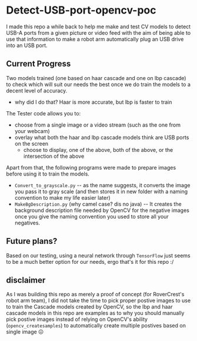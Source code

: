 # Detect-USB-port-opencv-poc
I made this repo a while back to help me make and test CV models to detect USB-A ports from a given picture or video feed with the aim of being able to use that information to make a robot arm automatically plug an USB drive into an USB port.


## Current Progress
Two models trained (one based on haar cascade and one on lbp cascade) to check which will suit our needs the best once we do train the models to a decent level of accuracy.
  - why did I do that? Haar is more accurate, but lbp is faster to train

The Tester code allows you to:
- choose from a single image or a video stream (such as the one from your webcam)
- overlay what both the haar and lbp cascade models think are USB ports on the screen
  - choose to display, one of the above, both of the above, or the intersection of the above

Apart from that, the following programs were made to prepare images before using it to train the models.
- `Convert_to_grayscale.py` -- as the name suggests, it converts the image you pass it to gray scale (and then stores it in new folder with a naming convention to make my life easier later)
- `MakeBgDescription.py` (why camel case? dis no java) -- It creates the background description file needed by OpenCV for the negative images once you give the naming convention you used to store all your negatives.

## Future plans?
Based on our testing, using a neural network through `TensorFlow` just seems to be a much better option for our needs, ergo that's it for this repo :/ 

## disclaimer
As I was building this repo as merely a proof of concept (for RoverCrest's robot arm team), I did not take the time to pick proper postive images to use to train the Cascade models created by OpenCV, so the lbp and haar cascade models in this repo are examples as to why you should manually pick postive images instead of relying on OpenCV's ability (`opencv_createsamples`) to automatically create multiple postives based on single image :confounded:
